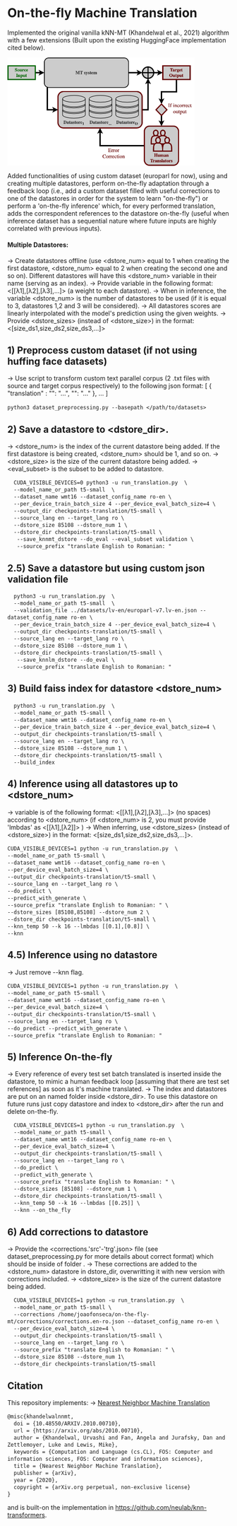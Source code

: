# On-the-fly Machine Translation
Implemented the original vanilla kNN-MT (Khandelwal et al., 2021) algorithm with a few extensions (Built upon the existing HuggingFace implementation cited below).

<img
  src="https://github.com/jmrsf1/on-the-fly-mt/blob/main/images/on-the-fly.png"
  alt="Alt text"
  title="On-the-fly Machine Translation"
  style="display: block; width: 425px;">

Added functionalities of using custom dataset (europarl for now), using and creating multiple datastores, perform on-the-fly adaptation through a feedback loop (i.e., add a custom dataset filled with useful corrections to one of the datastores in order for the system to learn "on-the-fly") or perform a 'on-the-fly inference' which, for every performed translation, adds the correspondent references to the datastore on-the-fly (useful when inference dataset has a sequential nature where future inputs are highly correlated with previous inputs).

#### Multiple Datastores: 
-> Create datastores offline (use <dstore_num> equal to 1 when creating the first datastore, <dstore_num> equal to 2 when creating the second one and so on). Different datastores will have this <dstore_num> variable in their name (serving as an index).
-> Provide <lmbdas> variable in the following format: <[[λ1],[λ2],[λ3],...]> (a weight to each datastore).
-> When in inference, the variable <dstore_num> is the number of datastores to be used (if it is equal to 3, datastores 1,2 and 3 will be considered).
-> All datastores scores are linearly interpolated with the model's prediction using the given weights.
-> Provide <dstore_sizes> (instead of <dstore_size>) in the format: <[size_ds1,size_ds2,size_ds3,...]>

## 1) Preprocess custom dataset (if not using huffing face datasets)
-> Use script to transform custom text parallel corpus (2 .txt files with source 
and target corpus respectively) to the following json format:
 [ { "translation" : "<src>": "...", "<trg>": "..." }, ... ]

``` python3 dataset_preprocessing.py --basepath </path/to/datasets> ```


## 2) Save a datastore to <dstore_dir>.
-> <dstore_num> is the index of the current datastore being added. If the first datastore is being created, <dstore_num> should be 1, and so on.
-> <dstore_size> is the size of the current datastore being added.
-> <eval_subset> is the subset to be added to datastore.

``` 
  CUDA_VISIBLE_DEVICES=0 python3 -u run_translation.py  \
  --model_name_or_path t5-small  \
  --dataset_name wmt16 --dataset_config_name ro-en \
  --per_device_train_batch_size 4 --per_device_eval_batch_size=4 \
  --output_dir checkpoints-translation/t5-small \
  --source_lang en --target_lang ro \
  --dstore_size 85108 --dstore_num 1 \
  --dstore_dir checkpoints-translation/t5-small \
   --save_knnmt_dstore --do_eval --eval_subset validation \
   --source_prefix "translate English to Romanian: "
  ```

## 2.5) Save a datastore but using custom json validation file 

``` 
  python3 -u run_translation.py  \
  --model_name_or_path t5-small  \
  --validation_file ../datasets/lv-en/europarl-v7.lv-en.json --dataset_config_name ro-en \
  --per_device_train_batch_size 4 --per_device_eval_batch_size=4 \
  --output_dir checkpoints-translation/t5-small \
  --source_lang en --target_lang ro \
  --dstore_size 85108 --dstore_num 1 \
  --dstore_dir checkpoints-translation/t5-small \
   --save_knnlm_dstore --do_eval \
   --source_prefix "translate English to Romanian: "
  ```


## 3) Build faiss index for datastore <dstore_num>

```
  python3 -u run_translation.py  \
  --model_name_or_path t5-small \
  --dataset_name wmt16 --dataset_config_name ro-en \
  --per_device_train_batch_size 4 --per_device_eval_batch_size=4 \
  --output_dir checkpoints-translation/t5-small \
  --source_lang en --target_lang ro \
  --dstore_size 85108 --dstore_num 1 \
  --dstore_dir checkpoints-translation/t5-small \
  --build_index 
  ```


## 4) Inference using all datastores up to <dstore_num>
-> <lmbdas> variable is of the following format: <[[λ1],[λ2],[λ3],...]> (no spaces) according to <dstore_num> (if <dstore_num> is 2, you must provide 'lmbdas' as <[[λ1],[λ2]]> )
-> When inferring, use <dstore_sizes> (instead of <dstore_size>) in the format: <[size_ds1,size_ds2,size_ds3,...]>.
  ```
  CUDA_VISIBLE_DEVICES=1 python -u run_translation.py  \
  --model_name_or_path t5-small \
  --dataset_name wmt16 --dataset_config_name ro-en \
  --per_device_eval_batch_size=4 \
  --output_dir checkpoints-translation/t5-small \
  --source_lang en --target_lang ro \
  --do_predict \
  --predict_with_generate \
  --source_prefix "translate English to Romanian: " \
  --dstore_sizes [85108,85108] --dstore_num 2 \
  --dstore_dir checkpoints-translation/t5-small \
  --knn_temp 50 --k 16 --lmbdas [[0.1],[0.8]] \
  --knn 
  ```

## 4.5) Inference using no datastore
-> Just remove --knn flag.
  ```
  CUDA_VISIBLE_DEVICES=1 python -u run_translation.py  \
  --model_name_or_path t5-small \
  --dataset_name wmt16 --dataset_config_name ro-en \
  --per_device_eval_batch_size=4 \
  --output_dir checkpoints-translation/t5-small \
  --source_lang en --target_lang ro \
  --do_predict --predict_with_generate \
  --source_prefix "translate English to Romanian: " 
  ```

## 5) Inference On-the-fly
-> Every reference of every test set batch translated is inserted inside the datastore,
to mimic a human feedback loop [assuming that there are test set references] as soon as it's
machine translated.
-> The index and datastores are put on an <on-the-fly> named folder inside <dstore_dir>. To use this datastore
on future runs just copy datastore and index to <dstore_dir> after the run and delete on-the-fly.

```
  CUDA_VISIBLE_DEVICES=1 python -u run_translation.py  \
  --model_name_or_path t5-small \
  --dataset_name wmt16 --dataset_config_name ro-en \
  --per_device_eval_batch_size=4 \
  --output_dir checkpoints-translation/t5-small \
  --source_lang en --target_lang ro \
  --do_predict \
  --predict_with_generate \
  --source_prefix "translate English to Romanian: " \
  --dstore_sizes [85108] --dstore_num 1 \
  --dstore_dir checkpoints-translation/t5-small \
  --knn_temp 50 --k 16 --lmbdas [[0.25]] \
  --knn --on_the_fly
  ```

## 6) Add corrections to datastore
-> Provide the <corrections.'src'-'trg'.json> file (see dataset_preprocessing.py for more details about correct format) which should be inside of folder <corrections/>.
-> These corrections are added to the <dstore_num> datastore in dstore_dir, overwritting it
with new version with corrections included.
-> <dstore_size> is the size of the current datastore being added.

```
  CUDA_VISIBLE_DEVICES=1 python -u run_translation.py  \
  --model_name_or_path t5-small \
  --corrections /home/joaofonseca/on-the-fly-mt/corrections/corrections.en-ro.json --dataset_config_name ro-en \
  --per_device_eval_batch_size=4 \
  --output_dir checkpoints-translation/t5-small \
  --source_lang en --target_lang ro \
  --source_prefix "translate English to Romanian: " \
  --dstore_size 85108 --dstore_num 1\
  --dstore_dir checkpoints-translation/t5-small
  ```
  
  ## Citation

This repository implements:
-> [Nearest Neighbor Machine Translation](https://arxiv.org/abs/2010.00710)
```
@misc{khandelwalnnmt,
  doi = {10.48550/ARXIV.2010.00710},
  url = {https://arxiv.org/abs/2010.00710},
  author = {Khandelwal, Urvashi and Fan, Angela and Jurafsky, Dan and Zettlemoyer, Luke and Lewis, Mike},
  keywords = {Computation and Language (cs.CL), FOS: Computer and information sciences, FOS: Computer and information sciences},
  title = {Nearest Neighbor Machine Translation},
  publisher = {arXiv},
  year = {2020},
  copyright = {arXiv.org perpetual, non-exclusive license}
}
```
  and is built-on the implementation in https://github.com/neulab/knn-transformers.


